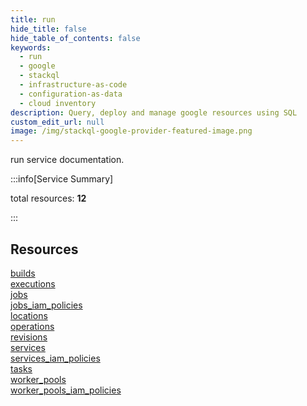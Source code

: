 ```yaml
---
title: run
hide_title: false
hide_table_of_contents: false
keywords:
  - run
  - google
  - stackql
  - infrastructure-as-code
  - configuration-as-data
  - cloud inventory
description: Query, deploy and manage google resources using SQL
custom_edit_url: null
image: /img/stackql-google-provider-featured-image.png
---
```


run service documentation.

:::info[Service Summary]

total resources: __12__  

:::

## Resources
<div class="row">
<div class="providerDocColumn">
<a href="/services/run/builds/">builds</a><br />
<a href="/services/run/executions/">executions</a><br />
<a href="/services/run/jobs/">jobs</a><br />
<a href="/services/run/jobs_iam_policies/">jobs_iam_policies</a><br />
<a href="/services/run/locations/">locations</a><br />
<a href="/services/run/operations/">operations</a>
</div>
<div class="providerDocColumn">
<a href="/services/run/revisions/">revisions</a><br />
<a href="/services/run/services/">services</a><br />
<a href="/services/run/services_iam_policies/">services_iam_policies</a><br />
<a href="/services/run/tasks/">tasks</a><br />
<a href="/services/run/worker_pools/">worker_pools</a><br />
<a href="/services/run/worker_pools_iam_policies/">worker_pools_iam_policies</a>
</div>
</div>